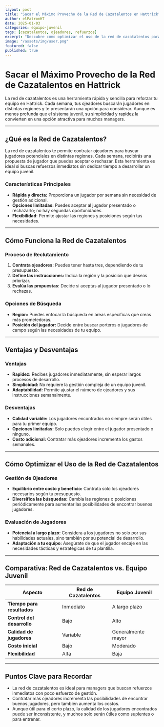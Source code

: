 ```yaml
---
layout: post
title: "Sacar el Máximo Provecho de la Red de Cazatalentos en Hattrick"
author: elPatronHT
date: 2025-01-03
categories: equipo-juvenil
tags: [cazatalentos, ojeadores, refuerzos]
excerpt: "Descubre cómo optimizar el uso de la red de cazatalentos para reforzar tu equipo en Hattrick."
image: "/assets/img/user.png"
featured: false
published: true
---
```


# Sacar el Máximo Provecho de la Red de Cazatalentos en Hattrick

La red de cazatalentos es una herramienta rápida y sencilla para reforzar tu equipo en Hattrick. Cada semana, tus ojeadores buscarán jugadores en distintas regiones y te presentarán una opción para considerar. Aunque es menos profunda que el sistema juvenil, su simplicidad y rapidez la convierten en una opción atractiva para muchos managers.

---

## ¿Qué es la Red de Cazatalentos?

La red de cazatalentos te permite contratar ojeadores para buscar jugadores potenciales en distintas regiones. Cada semana, recibirás una propuesta de jugador que puedes aceptar o rechazar. Esta herramienta es ideal si buscas refuerzos inmediatos sin dedicar tiempo a desarrollar un equipo juvenil.

### Características Principales

- **Rápida y directa:** Proporciona un jugador por semana sin necesidad de gestión adicional.
- **Opciones limitadas:** Puedes aceptar al jugador presentado o rechazarlo; no hay segundas oportunidades.
- **Flexibilidad:** Permite ajustar las regiones y posiciones según tus necesidades.

---

## Cómo Funciona la Red de Cazatalentos

### Proceso de Reclutamiento

1. **Contrata ojeadores:** Puedes tener hasta tres, dependiendo de tu presupuesto.
2. **Define las instrucciones:** Indica la región y la posición que deseas priorizar.
3. **Evalúa las propuestas:** Decide si aceptas al jugador presentado o lo rechazas.

### Opciones de Búsqueda

- **Región:** Puedes enfocar la búsqueda en áreas específicas que creas más prometedoras.
- **Posición del jugador:** Decide entre buscar porteros o jugadores de campo según las necesidades de tu equipo.

---

## Ventajas y Desventajas

### Ventajas

- **Rapidez:** Recibes jugadores inmediatamente, sin esperar largos procesos de desarrollo.
- **Simplicidad:** No requiere la gestión compleja de un equipo juvenil.
- **Adaptabilidad:** Permite ajustar el número de ojeadores y sus instrucciones semanalmente.

### Desventajas

- **Calidad variable:** Los jugadores encontrados no siempre serán útiles para tu primer equipo.
- **Opciones limitadas:** Solo puedes elegir entre el jugador presentado o ninguno.
- **Costo adicional:** Contratar más ojeadores incrementa los gastos semanales.

---

## Cómo Optimizar el Uso de la Red de Cazatalentos

### Gestión de Ojeadores

- **Equilibrio entre costo y beneficio:** Contrata solo los ojeadores necesarios según tu presupuesto.
- **Diversifica las búsquedas:** Cambia las regiones o posiciones periódicamente para aumentar las posibilidades de encontrar buenos jugadores.

### Evaluación de Jugadores

- **Potencial a largo plazo:** Considera a los jugadores no solo por sus habilidades actuales, sino también por su potencial de desarrollo.
- **Adaptación a tu equipo:** Asegúrate de que el jugador encaje en las necesidades tácticas y estratégicas de tu plantilla.

---

## Comparativa: Red de Cazatalentos vs. Equipo Juvenil

| **Aspecto**                | **Red de Cazatalentos** | **Equipo Juvenil** |
| -------------------------- | ----------------------- | ------------------ |
| **Tiempo para resultados** | Inmediato               | A largo plazo      |
| **Control del desarrollo** | Bajo                    | Alto               |
| **Calidad de jugadores**   | Variable                | Generalmente mayor |
| **Costo inicial**          | Bajo                    | Moderado           |
| **Flexibilidad**           | Alta                    | Baja               |

---

## Puntos Clave para Recordar

- La red de cazatalentos es ideal para managers que buscan refuerzos inmediatos con poco esfuerzo de gestión.
- Contratar más ojeadores incrementa las posibilidades de encontrar buenos jugadores, pero también aumenta los costos.
- Aunque útil para el corto plazo, la calidad de los jugadores encontrados puede ser inconsistente, y muchos solo serán útiles como suplentes o para entrenar.
